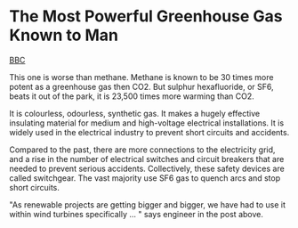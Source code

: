 # The Most Powerful Greenhouse Gas Known to Man

[BBC](https://www.bbc.co.uk/news/amp/science-environment-49567197)

This one is worse than methane. Methane is known to be 30 times more
potent as a greenhouse gas then CO2. But sulphur hexafluoride, or SF6,
beats it out of the park, it is 23,500 times more warming than CO2.

It is colourless, odourless, synthetic gas. It makes a hugely
effective insulating material for medium and high-voltage electrical
installations. It is widely used in the electrical industry to prevent
short circuits and accidents.

Compared to the past, there are more connections to the electricity
grid, and a rise in the number of electrical switches and circuit
breakers that are needed to prevent serious accidents. Collectively,
these safety devices are called switchgear. The vast majority use SF6
gas to quench arcs and stop short circuits.

"As renewable projects are getting bigger and bigger, we have had to
use it within wind turbines specifically ... " says engineer in the
post above.

